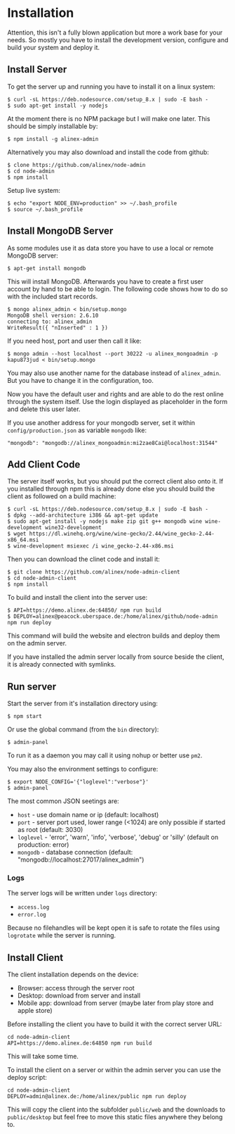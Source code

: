 # Installation

Attention, this isn't a fully blown application but more a work base for your needs.
So mostly you have to install the development version, configure and build your system and deploy it.

## Install Server

To get the server up and running you have to install it on a linux system:

    $ curl -sL https://deb.nodesource.com/setup_8.x | sudo -E bash -
    $ sudo apt-get install -y nodejs

At the moment there is no NPM package but I will make one later. This should be simply installable by:

    $ npm install -g alinex-admin

Alternatively you may also download and install the code from github:

    $ clone https://github.com/alinex/node-admin
    $ cd node-admin
    $ npm install

Setup live system:

    $ echo "export NODE_ENV=production" >> ~/.bash_profile
    $ source ~/.bash_profile

## Install MongoDB Server

As some modules use it as data store you have to use a local or remote MongoDB server:

    $ apt-get install mongodb

This will install MongoDB. Afterwards you have to create a first user account by hand to be able to login. The following code shows how to do so with the included start records.

    $ mongo alinex_admin < bin/setup.mongo
    MongoDB shell version: 2.6.10
    connecting to: alinex_admin
    WriteResult({ "nInserted" : 1 })

If you need host, port and user then call it like:

    $ mongo admin --host localhost --port 30222 -u alinex_mongoadmin -p kapu873jud < bin/setup.mongo

You may also use another name for the database instead of `alinex_admin`. But you have to change it in the configuration, too.

Now you have the default user and rights and are able to do the rest online through the system itself. Use the login displayed as placeholder in the form and delete this user later.

If you use another address for your mongodb server, set it within `config/production.json` as variable `mongodb` like:

    "mongodb": "mongodb://alinex_mongoadmin:mi2zae8Cai@localhost:31544"

## Add Client Code

The server itself works, but you should put the correct client also onto it. If you installed through npm this is already done else you should build the client as followed on a build machine:

    $ curl -sL https://deb.nodesource.com/setup_8.x | sudo -E bash -
    $ dpkg --add-architecture i386 && apt-get update
    $ sudo apt-get install -y nodejs make zip git g++ mongodb wine wine-development wine32-development
    $ wget https://dl.winehq.org/wine/wine-gecko/2.44/wine_gecko-2.44-x86_64.msi
    $ wine-development msiexec /i wine_gecko-2.44-x86.msi

Then you can download the clinet code and install it:

    $ git clone https://github.com/alinex/node-admin-client
    $ cd node-admin-client
    $ npm install

To build and install the client into the server use:

    $ API=https://demo.alinex.de:64850/ npm run build
    $ DEPLOY=alinex@peacock.uberspace.de:/home/alinex/github/node-admin npm run deploy

This command will build the website and electron builds and deploy them on the admin server.

If you have installed the admin server locally from source beside the client, it is already connected with symlinks.

## Run server

Start the server from it's installation directory using:

    $ npm start

Or use the global command (from the `bin` directory):

    $ admin-panel

To run it as a daemon you may call it using nohup or better use `pm2`.

You may also the environment settings to configure:

    $ export NODE_CONFIG='{"loglevel":"verbose"}'
    $ admin-panel

The most common JSON seetings are:
- `host` - use domain name or ip (default: localhost)
- `port` - server port used, lower range (<1024) are only possible if started as root (default: 3030)
- `loglevel` - 'error', 'warn', 'info', 'verbose', 'debug' or 'silly' (default on production: error)
- `mongodb` - database connection (default: "mongodb://localhost:27017/alinex_admin")

### Logs

The server logs will be written under `logs` directory:
- `access.log`
- `error.log`

Because no filehandles will be kept open it is safe to rotate the files using `logrotate` while the server is running.

## Install Client

The client installation depends on the device:
- Browser: access through the server root
- Desktop: download from server and install
- Mobile app: download from server (maybe later from play store and apple store)

Before installing the client you have to build it with the correct server URL:

    cd node-admin-client
    API=https://demo.alinex.de:64850 npm run build

This will take some time.

To install the client on a server or within the admin server you can use the deploy script:

    cd node-admin-client
    DEPLOY=admin@alinex.de:/home/alinex/public npm run deploy

This will copy the client into the subfolder `public/web` and the downloads to `public/desktop` but feel free to move this static files anywhere they belong to.
